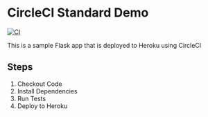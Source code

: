 # CircleCI Standard Demo

[![CI](https://circleci.com/gh/circleci/cs-standard-demo.svg?style=shield)](https://circleci.com/gh/circleci/cs-standard-demo)

This is a sample Flask app that is deployed to Heroku using CircleCI

## Steps

1. Checkout Code
2. Install Dependencies
3. Run Tests
4. Deploy to Heroku 